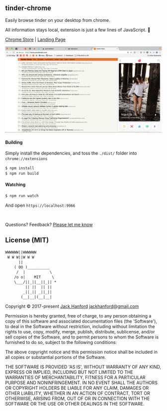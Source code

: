 ## tinder-chrome

Easily browse tinder on your desktop from chrome.

All information stays local, extension is just a few lines of JavaScript. 🎉

[Chrome Store](https://chrome.google.com/webstore/detail/tinderchrome/foakblnhnfmanccjhkkcicepglbflaff) | [Landing Page](https://jackhanford.com/tinder-chrome)

![preview](https://github.com/hanford/tinder-chrome/blob/master/preview.png)

#### Building
Simply install the dependencies, and toss the `./dist/` folder into `chrome://extensions`

```sh
$ npm install
$ npm run build
```

#### Watching
```sh
$ npm run watch
```

And open `https://localhost:9966`

<br />

Questions? Feedback? [Please let me know](https://github.com/hanford/tinder-chrome/issues/new)

## License (MIT)

```
WWWWWW||WWWWWW
 W W W||W W W
      ||
    ( OO )__________
     /  |           \
    /o o|    MIT     \
    \___/||_||__||_|| *
         || ||  || ||
        _||_|| _||_||
       (__|__|(__|__|
```
Copyright © 2017-present [Jack Hanford](http://jackhanford.com) jackhanford@gmail.com

Permission is hereby granted, free of charge, to any person obtaining a copy of this software and associated documentation files (the 'Software'), to deal in the Software without restriction, including without limitation the rights to use, copy, modify, merge, publish, distribute, sublicense, and/or sell copies of the Software, and to permit persons to whom the Software is furnished to do so, subject to the following conditions:

The above copyright notice and this permission notice shall be included in all copies or substantial portions of the Software.

THE SOFTWARE IS PROVIDED 'AS IS', WITHOUT WARRANTY OF ANY KIND, EXPRESS OR IMPLIED, INCLUDING BUT NOT LIMITED TO THE WARRANTIES OF MERCHANTABILITY, FITNESS FOR A PARTICULAR PURPOSE AND NONINFRINGEMENT. IN NO EVENT SHALL THE AUTHORS OR COPYRIGHT HOLDERS BE LIABLE FOR ANY CLAIM, DAMAGES OR OTHER LIABILITY, WHETHER IN AN ACTION OF CONTRACT, TORT OR OTHERWISE, ARISING FROM, OUT OF OR IN CONNECTION WITH THE SOFTWARE OR THE USE OR OTHER DEALINGS IN THE SOFTWARE.
